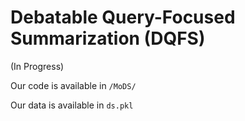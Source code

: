# Debatable Query-Focused Summarization (DQFS)

(In Progress)

Our code is available in `/MoDS/`

Our data is available in `ds.pkl`
